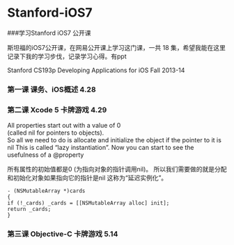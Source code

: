 # Stanford-iOS7
###学习Stanford iOS7 公开课

斯坦福的iOS7公开课，在网易公开课上学习这门课，一共 18 集，希望我能在这里记录下我的学习步伐，记录学习心得。有ppt

Stanford CS193p
Developing Applications for iOS Fall 2013-14

### 第一课 课务、iOS概述  4.28

### 第二课  Xcode 5  卡牌游戏 4.29
All properties start out with a value of 0  
(called nil for pointers to objects).  
So all we need to do is allocate and initialize the object if the pointer to it is nil 
This is called “lazy instantiation”. 
Now you can start to see the usefulness of a @property

所有属性的初始值都是0
(为指向对象的指针调用nil)。
所以我们需要做的就是分配和初始化对象如果指向它的指针是nil
这称为“延迟实例化”。
```
- (NSMutableArray *)cards
{
if (!_cards) _cards = [[NSMutableArray alloc] init];
return _cards;
}
```
### 第三课  Objective-C  卡牌游戏 5.14
